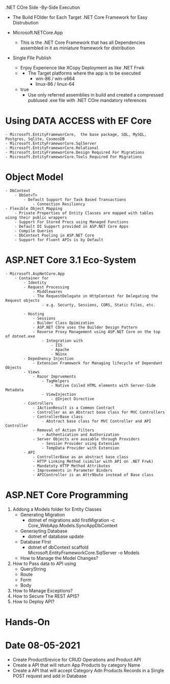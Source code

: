 .NET COre Side -By-Side Execution
- The Build FOlder for Each Target .NET Core Framework for Easy Distrubution

- Microsoft.NETCore.App
	- This is the .NET Core Framework that has all Dependencies assembled in it as miniature framework for distribution

- Single  FIle Publish
	- Enjoy Experience like XCopy Deployment as like .NET Frwk
	- 	<RuntimeIdentifier></RuntimeIdentifier>
		- The Target platforms where the app is to be executed
			- win-86 / win-x664
			- linux-86 / linux-64
	-  <PublishTrimmed>true</PublishTrimmed>
		- Use only referred assemblies in build and created a compressed publused .exe file with .NET COre mandatory references


# Using DATA ACCESS with  EF Core
	- Microsoft.EntityFrameworCore,  the base package, SQL, MySQL, Postgres, Sqlite, CosmosDB 
	- Microsoft.EntityFrameworCore.SqlServer
	- Microsoft.EntityFrameworCore.Relational
	- Microsoft.EntityFrameworCore.Design Required For Migrations
	- Microsoft.EntityFrameworCore.Tools Required For Migrations
# Object Model	
	- DbContext
		- DbSet<T>
			- Default Support for Task Based Transactions
				- Connection Resiliency
	- Flexible Object Mapping
		- Private Properties of Entity Classes are mapped with tables uisng their public wrappers
		- Support For Stored Procs using Managed Functions
		- Default DI Support provided in ASP.NET Core Apps
		- Compile Queries
		- DbContext Pooling in ASP.NET Core
		- Support for Fluent APIs is by Default
# ASP.NET Core 3.1 Eco-System
	- Microsoft.AspNetCore.App
		- Container for
			- Identity
			- Request Processing
				- Middlewares
				- The RequestDelegate in HttpContext for Delegating the Request objects
					- e.g. Securty, Sessions, CORS, Static Files, etc.

			- Hosting
				- Sessions
				- Builder Class Opimization
				- ASP.NET COre uses the Builder Design Pattern
				- Reverse Proxy Management using ASP.NET Core on the top of dotnet.exe
					- Integration with
						- IIS
						- Apache
						- NGinx
			- Depednency Injection
				- Extension Framework for Managing lifecycle of Dependant Objects	
			- Views
				- Razor Imprvements
					- TagHelpers
						- Native Coiled HTML elements with Server-Side Metadata
					- ViewInjection
						- @Inject Directive
			- Controllers
				- IActionResult is a Common Contract
				- Controller as an Abstract base class for MVC Controllers
				- ControllerBase class
					- Abstract base class for MVC Controller and API Controller
				- Removal of Action Filters
					- Authentication and Authorization
				- Server Objects are avaiable through Providers
					- Session Provider using Extension
					- TempData Provider with Extension
			- API
				- ControllerBase as an abstract base class
				- HTTP Linking Method (similar with API on .NET Frwk)
				- Mandatoty HTTP Method Attributes
				- Improvements in Parameter Binders
				- APIController is an Attr9bute instead of Base class

# ASP.NET Core Programming
1. Addong a Models folder for Entity Classes
	- Generating Migration
		- dotnet ef migrations add firstMigration -c Core_WebApp.Models.SyncAppDbContext
	- Generayting Database
		- dotnet ef database update
	- Database FIrst
		- dotnet ef dbContext scaffold <Connection-String> Microsoft.EntityFrameworkCore.SqlServer -o Models	
	- How to Manage the Model Changes?
2. How to Pass data to API using
	- QueryString
	- Route
	- Form
	- Body
3. How to Manage Exceptions?
4. How to Secure The REST APIS?
5. How to Deploy API?






# Hands-On

# Date 08-05-2021
- Create ProductSrevice for CRUD Operations and Product API
- Create a API that will return App Products by category Name
- Create a API that will accept Category Adn Products Records in a Single POST request and add in Database


